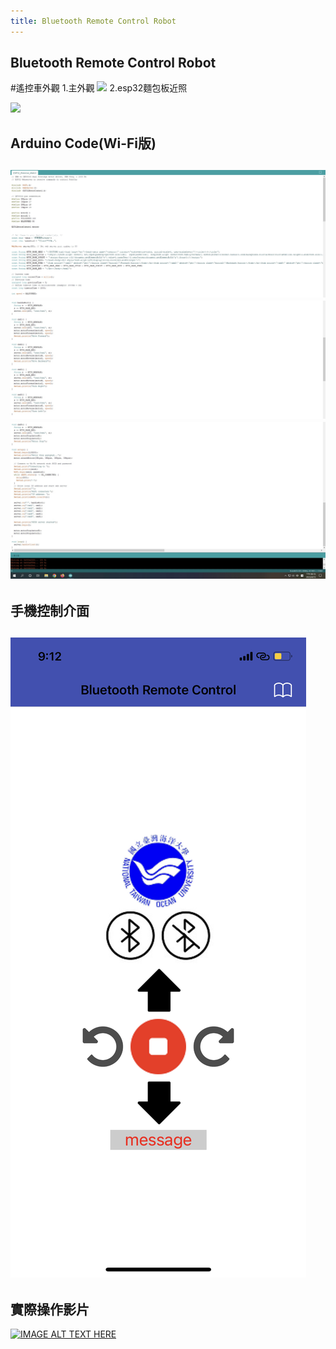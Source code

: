 ```yaml
---
title: Bluetooth Remote Control Robot
---
```


## Bluetooth Remote Control Robot
#遙控車外觀
1.主外觀
![](https://raw.githubusercontent.com/PinLe1920/MCU-project/b668cdf07aeaa2fd0da286effe1e9752fd407a8e/images/anyj0-qneeq.png)
2.esp32麵包板近照

![](https://raw.githubusercontent.com/PinLe1920/MCU-project/b668cdf07aeaa2fd0da286effe1e9752fd407a8e/images/ahdai-jmmsk.png)

## Arduino Code(Wi-Fi版)
![](https://raw.githubusercontent.com/PinLe1920/MCU-project/c07df1a5702b0b1b2805957f8abae100a8a9b037/images/%E8%9E%A2%E5%B9%95%E6%93%B7%E5%8F%96%E7%95%AB%E9%9D%A2%20(2).jpg)
![](https://raw.githubusercontent.com/PinLe1920/MCU-project/c07df1a5702b0b1b2805957f8abae100a8a9b037/images/%E8%9E%A2%E5%B9%95%E6%93%B7%E5%8F%96%E7%95%AB%E9%9D%A2%20(3).jpg)
![](https://raw.githubusercontent.com/PinLe1920/MCU-project/c07df1a5702b0b1b2805957f8abae100a8a9b037/images/%E8%9E%A2%E5%B9%95%E6%93%B7%E5%8F%96%E7%95%AB%E9%9D%A2%20(4).jpg)
---
## 手機控制介面
![](https://raw.githubusercontent.com/PinLe1920/MCU-project/bd3abb99da3ebf4dd366fab2d31656886efdbc9c/images/IMG_3021.PNG)
---
## 實際操作影片
[![IMAGE ALT TEXT HERE](https://www.youtube.com/shorts/SY8bPD901Fc?feature=share)](https://www.youtube.com/shorts/SY8bPD901Fc)


